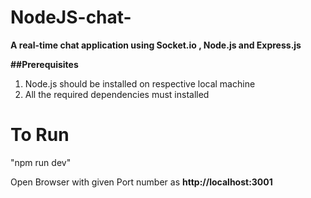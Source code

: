 # NodeJS-chat-
**A real-time chat application using Socket.io , Node.js and Express.js**

**##Prerequisites** 
1. Node.js should be installed on respective local machine 
2. All the required dependencies must installed 

# To Run
"npm run dev"

Open Browser with given Port number as **http://localhost:3001**








